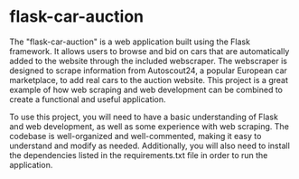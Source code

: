 # flask-car-auction

The "flask-car-auction" is a web application built using the Flask framework. It allows users to browse and bid on cars that are automatically added to the website through the included webscraper. The webscraper is designed to scrape information from Autoscout24, a popular European car marketplace, to add real cars to the auction website. This project is a great example of how web scraping and web development can be combined to create a functional and useful application.

To use this project, you will need to have a basic understanding of Flask and web development, as well as some experience with web scraping. The codebase is well-organized and well-commented, making it easy to understand and modify as needed. Additionally, you will also need to install the dependencies listed in the requirements.txt file in order to run the application.

